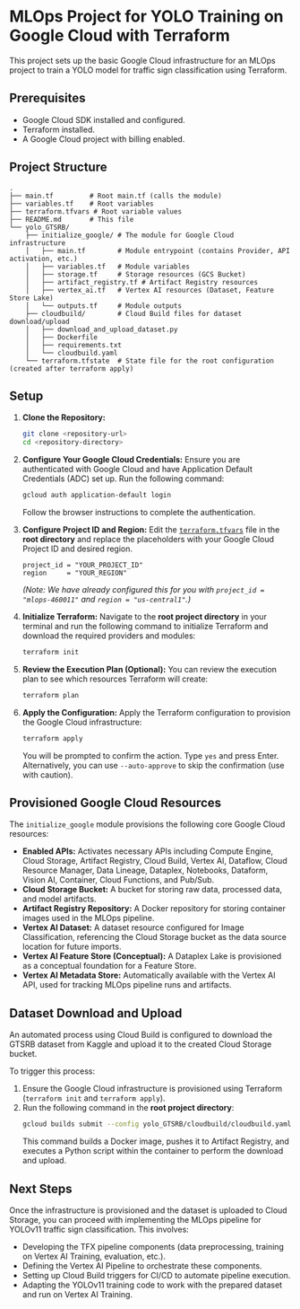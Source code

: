 # MLOps Project for YOLO Training on Google Cloud with Terraform

This project sets up the basic Google Cloud infrastructure for an MLOps project to train a YOLO model for traffic sign classification using Terraform.

## Prerequisites

*   Google Cloud SDK installed and configured.
*   Terraform installed.
*   A Google Cloud project with billing enabled.

## Project Structure

```
.
├── main.tf         # Root main.tf (calls the module)
├── variables.tf    # Root variables
├── terraform.tfvars # Root variable values
├── README.md       # This file
└── yolo_GTSRB/
    ├── initialize_google/ # The module for Google Cloud infrastructure
    │   ├── main.tf        # Module entrypoint (contains Provider, API activation, etc.)
    │   ├── variables.tf   # Module variables
    │   ├── storage.tf     # Storage resources (GCS Bucket)
    │   ├── artifact_registry.tf # Artifact Registry resources
    │   ├── vertex_ai.tf   # Vertex AI resources (Dataset, Feature Store Lake)
    │   └── outputs.tf     # Module outputs
    ├── cloudbuild/        # Cloud Build files for dataset download/upload
    │   ├── download_and_upload_dataset.py
    │   ├── Dockerfile
    │   ├── requirements.txt
    │   └── cloudbuild.yaml
    └── terraform.tfstate  # State file for the root configuration (created after terraform apply)
```

## Setup

1.  **Clone the Repository:**
    ```bash
    git clone <repository-url>
    cd <repository-directory>
    ```

2.  **Configure Your Google Cloud Credentials:**
    Ensure you are authenticated with Google Cloud and have Application Default Credentials (ADC) set up. Run the following command:
    ```bash
    gcloud auth application-default login
    ```
    Follow the browser instructions to complete the authentication.

3.  **Configure Project ID and Region:**
    Edit the [`terraform.tfvars`](terraform.tfvars) file in the **root directory** and replace the placeholders with your Google Cloud Project ID and desired region.

    ```hcl
    project_id = "YOUR_PROJECT_ID"
    region     = "YOUR_REGION"
    ```
    *(Note: We have already configured this for you with `project_id = "mlops-460011"` and `region = "us-central1"`.)*

4.  **Initialize Terraform:**
    Navigate to the **root project directory** in your terminal and run the following command to initialize Terraform and download the required providers and modules:
    ```bash
    terraform init
    ```

5.  **Review the Execution Plan (Optional):**
    You can review the execution plan to see which resources Terraform will create:
    ```bash
    terraform plan
    ```

6.  **Apply the Configuration:**
    Apply the Terraform configuration to provision the Google Cloud infrastructure:
    ```bash
    terraform apply
    ```
    You will be prompted to confirm the action. Type `yes` and press Enter. Alternatively, you can use `--auto-approve` to skip the confirmation (use with caution).

## Provisioned Google Cloud Resources

The `initialize_google` module provisions the following core Google Cloud resources:

*   **Enabled APIs:** Activates necessary APIs including Compute Engine, Cloud Storage, Artifact Registry, Cloud Build, Vertex AI, Dataflow, Cloud Resource Manager, Data Lineage, Dataplex, Notebooks, Dataform, Vision AI, Container, Cloud Functions, and Pub/Sub.
*   **Cloud Storage Bucket:** A bucket for storing raw data, processed data, and model artifacts.
*   **Artifact Registry Repository:** A Docker repository for storing container images used in the MLOps pipeline.
*   **Vertex AI Dataset:** A dataset resource configured for Image Classification, referencing the Cloud Storage bucket as the data source location for future imports.
*   **Vertex AI Feature Store (Conceptual):** A Dataplex Lake is provisioned as a conceptual foundation for a Feature Store.
*   **Vertex AI Metadata Store:** Automatically available with the Vertex AI API, used for tracking MLOps pipeline runs and artifacts.

## Dataset Download and Upload

An automated process using Cloud Build is configured to download the GTSRB dataset from Kaggle and upload it to the created Cloud Storage bucket.

To trigger this process:

1.  Ensure the Google Cloud infrastructure is provisioned using Terraform (`terraform init` and `terraform apply`).
2.  Run the following command in the **root project directory**:
    ```bash
    gcloud builds submit --config yolo_GTSRB/cloudbuild/cloudbuild.yaml .
    ```
    This command builds a Docker image, pushes it to Artifact Registry, and executes a Python script within the container to perform the download and upload.

## Next Steps

Once the infrastructure is provisioned and the dataset is uploaded to Cloud Storage, you can proceed with implementing the MLOps pipeline for YOLOv11 traffic sign classification. This involves:

*   Developing the TFX pipeline components (data preprocessing, training on Vertex AI Training, evaluation, etc.).
*   Defining the Vertex AI Pipeline to orchestrate these components.
*   Setting up Cloud Build triggers for CI/CD to automate pipeline execution.
*   Adapting the YOLOv11 training code to work with the prepared dataset and run on Vertex AI Training.